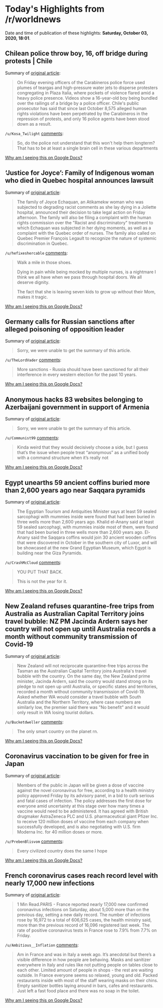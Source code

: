 # Today's Highlights from /r/worldnews

Date and time of publication of these highlights: **Saturday, October 03, 2020, 18:01**.

## Chilean police throw boy, 16, off bridge during protests | Chile

Summary of [original article](https://www.theguardian.com/world/2020/oct/03/chilean-police-throw-boy-16-off-bridge-during-protests):

> On Friday evening officers of the Carabineros police force used plumes of teargas and high-pressure water jets to disperse protesters congregating in Plaza Italia, where pockets of violence flared amid a heavy police presence. Videos show a 16-year-old boy being bundled over the railings of a bridge by a police officer. Chile's public prosecutor has said that since last October 8,575 alleged human rights violations have been perpetrated by the Carabineros in the repression of protests, and only 16 police agents have been stood down as a result.

`/u/Kosa_Twilight` [comments](https://www.reddit.com/r/worldnews/comments/j4jlyb/chilean_police_throw_boy_16_off_bridge_during/):

> So, do the police not understand that this won't help them longterm? That has to be at least a single brain cell in these various departments

[Why am I seeing this on Google Docs?](https://docs.google.com/document/d/1Dc6We63vOXIZsc0op-Bt4abqkYjXzOigalQqFxmvvbM/edit?usp=sharing)

## ‘Justice for Joyce’: Family of Indigenous woman who died in Quebec hospital announces lawsuit

Summary of [original article](https://globalnews.ca/news/7373856/quebec-joyce-echaquan-family-lawsuit/):

> The family of Joyce Echaquan, an Atikamekw woman who was subjected to degrading racist comments as she lay dying in a Joliette hospital, announced their decision to take legal action on Friday afternoon. The family will also be filing a complaint with the human rights commission over the "Racist and discriminatory" treatment to which Echaquan was subjected in her dying moments, as well as a complaint with the Quebec order of nurses. The family also called on Quebec Premier François Legault to recognize the nature of systemic discrimination in Quebec.

`/u/hefixeshercable` [comments](https://www.reddit.com/r/worldnews/comments/j4f014/justice_for_joyce_family_of_indigenous_woman_who/):

> Walk a mile in those shoes.  
> 
> Dying in pain while being mocked by multiple nurses, is a nightmare I think we all have when we pass through hospital doors.  We all deserve dignity.  
> 
> The fact that she is leaving seven kids to grow up without their Mom, makes it tragic.

[Why am I seeing this on Google Docs?](https://docs.google.com/document/d/1Dc6We63vOXIZsc0op-Bt4abqkYjXzOigalQqFxmvvbM/edit?usp=sharing)

## Germany calls for Russian sanctions after alleged poisoning of opposition leader

Summary of [original article](https://thehill.com/policy/international/519455-germany-calls-for-russian-sanctions-for-alleged-poisoning-of-opposition):

> Sorry, we were unable to get the summary of this article.

`/u/TheLordVader` [comments](https://www.reddit.com/r/worldnews/comments/j4fogh/germany_calls_for_russian_sanctions_after_alleged/):

> More sanctions - Russia should have been sanctioned for all their interference in every western election for the past 10 years.

[Why am I seeing this on Google Docs?](https://docs.google.com/document/d/1Dc6We63vOXIZsc0op-Bt4abqkYjXzOigalQqFxmvvbM/edit?usp=sharing)

## Anonymous hacks 83 websites belonging to Azerbaijani government in support of Armenia

Summary of [original article](https://www.nuceciwan54.com/en/2020/10/03/anonymous-hacks-83-websites-belonging-to-azerbaijani-government-in-support-of-armenia/):

> Sorry, we were unable to get the summary of this article.

`/u/Communist99` [comments](https://www.reddit.com/r/worldnews/comments/j4hua2/anonymous_hacks_83_websites_belonging_to/):

> Kinda weird that they would decisively choose a side, but I guess that’s the issue when people treat “anonymous” as a unified body with a command structure when it’s really not

[Why am I seeing this on Google Docs?](https://docs.google.com/document/d/1Dc6We63vOXIZsc0op-Bt4abqkYjXzOigalQqFxmvvbM/edit?usp=sharing)

## Egypt unearths 59 ancient coffins buried more than 2,600 years ago near Saqqara pyramids

Summary of [original article](https://indianexpress.com/article/world/egypt-unearths-59-ancient-coffins-buried-more-than-2600-years-ago-near-saqqara-pyramids-6689281/):

> The Egyptian Tourism and Antiquities Minister says at least 59 sealed sarcophagi with mummies inside were found that had been buried in three wells more than 2,600 years ago. Khalid el-Anany said at least 59 sealed sarcophagi, with mummies inside most of them, were found that had been buried in three wells more than 2,600 years ago. El-Anany said the Saqqara coffins would join 30 ancient wooden coffins that were discovered in October in the southern city of Luxor, and will be showcased at the new Grand Egyptian Museum, which Egypt is building near the Giza Pyramids.

`/u/CrashMcCloud` [comments](https://www.reddit.com/r/worldnews/comments/j4iwv4/egypt_unearths_59_ancient_coffins_buried_more/):

> YOU PUT THAT BACK.
> 
> This is not the year for it.

[Why am I seeing this on Google Docs?](https://docs.google.com/document/d/1Dc6We63vOXIZsc0op-Bt4abqkYjXzOigalQqFxmvvbM/edit?usp=sharing)

## New Zealand refuses quarantine-free trips from Australia as Australian Capital Territory joins travel bubble: NZ PM Jacinda Ardern says her country will not open up until Australia records a month without community transmission of Covid-19

Summary of [original article](https://www.theguardian.com/australia-news/2020/oct/03/new-zealand-refuses-quarantine-free-travel-from-australia-as-act-joins-travel-bubble):

> New Zealand will not reciprocate quarantine-free trips across the Tasman as the Australian Capital Territory joins Australia's travel bubble with the country. On the same day, the New Zealand prime minister, Jacinda Ardern, said the country would stand strong on its pledge to not open up until Australia, or specific states and territories, recorded a month without community transmission of Covid-19. Asked whether WA would consider a travel bubble with South Australia and the Northern Territory, where case numbers are similarly low, the premier said there was "No benefit" and it would only result in WA losing tourist dollars.

`/u/Bucketdweller` [comments](https://www.reddit.com/r/worldnews/comments/j4do1j/new_zealand_refuses_quarantinefree_trips_from/):

> The only smart country on the planet rn.

[Why am I seeing this on Google Docs?](https://docs.google.com/document/d/1Dc6We63vOXIZsc0op-Bt4abqkYjXzOigalQqFxmvvbM/edit?usp=sharing)

## Coronavirus vaccination to be given for free in Japan

Summary of [original article](https://www.japantimes.co.jp/news/2020/10/02/national/coronavirus-vaccination-given-free-japan/):

> Members of the public in Japan will be given a dose of vaccine against the novel coronavirus for free, according to a health ministry policy approved Friday by its advisory panel, in a bid to curb serious and fatal cases of infection. The policy addresses the first dose for everyone amid uncertainty at this stage over how many times a vaccine would need to be administered. It has agreed with British drugmaker AstraZeneca PLC and U.S. pharmaceutical giant Pfizer Inc. to receive 120 million doses of vaccine from each company when successfully developed, and is also negotiating with U.S. firm Moderna Inc. for 40 million doses or more.

`/u/PrebenBlisvom` [comments](https://www.reddit.com/r/worldnews/comments/j4dfjf/coronavirus_vaccination_to_be_given_for_free_in/):

> Every civilized country does the same I hope

[Why am I seeing this on Google Docs?](https://docs.google.com/document/d/1Dc6We63vOXIZsc0op-Bt4abqkYjXzOigalQqFxmvvbM/edit?usp=sharing)

## French coronavirus cases reach record level with nearly 17,000 new infections

Summary of [original article](https://uk.reuters.com/article/uk-health-coronavirus-france/french-coronavirus-cases-reach-record-level-with-nearly-17000-new-infections-idUKKBN26O0VK):

> 1 Min Read.PARIS - France reported nearly 17,000 new confirmed coronavirus infections on Saturday, about 5,000 more than on the previous day, setting a new daily record. The number of infections rose by 16,972 to a total of 606,625 cases, the health ministry said, more than the previous record of 16,096 registered last week. The rate of positive coronavirus tests in France rose to 7.9% from 7.7% on Friday.

`/u/Ambitious__Inflation` [comments](https://www.reddit.com/r/worldnews/comments/j4kw1g/french_coronavirus_cases_reach_record_level_with/):

> Am in France and was in Italy a week ago. It’s anecdotal but there’s a visible difference in how people are behaving. Masks and sanitizer everywhere in Italy and rules like not putting people on tables close to each other. Limited amount of people in shops - the rest are waiting outside.
> In France everyone seems so relaxed, young and old. Packed restaurants inside with most of the staff wearing masks on their chins. Empty sanitizer bottles laying around in bars, cafes and restaurants. Just left a fast food place and there was no soap in the toilet.

[Why am I seeing this on Google Docs?](https://docs.google.com/document/d/1Dc6We63vOXIZsc0op-Bt4abqkYjXzOigalQqFxmvvbM/edit?usp=sharing)


